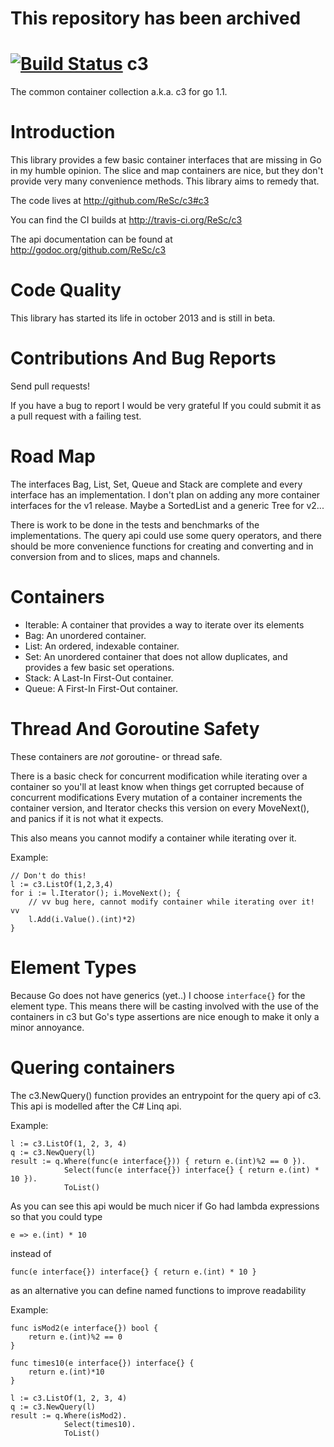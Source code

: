 This repository has been archived
=================================

[![Build Status](https://travis-ci.org/ReSc/c3.png?branch=master)](https://travis-ci.org/ReSc/c3)
c3
==

The common container collection a.k.a. c3 for go 1.1.


Introduction
============

This library provides a few basic container interfaces that are missing in Go
in my humble opinion. The slice and map containers are nice, but they don't provide
very many convenience methods. This library aims to remedy that.

The code lives at http://github.com/ReSc/c3#c3

You can find the CI builds at http://travis-ci.org/ReSc/c3

The api documentation can be found at http://godoc.org/github.com/ReSc/c3

Code Quality
============

This library has started its life in october 2013 and is still in beta.

Contributions And Bug Reports
=============================

Send pull requests! 

If you have a bug to report I would be very grateful If
you could submit it as a pull request with a failing test.


Road Map
========

The interfaces Bag, List, Set, Queue and Stack are complete and every 
interface has an implementation.
I don't plan on adding any more container interfaces for the v1 release. 
Maybe a SortedList and a generic Tree for v2...

There is work to be done in the tests and benchmarks of the implementations.
The query api could use some query operators, and there should be more convenience
functions for creating and converting 
and in conversion from and to slices, maps and channels.

Containers
==========

 - Iterable: A container that provides a way to iterate over its elements
 - Bag: An unordered container.
 - List: An ordered, indexable container.
 - Set: An unordered container that does not allow duplicates, and provides a few basic set operations.
 - Stack: A Last-In First-Out container.
 - Queue: A First-In First-Out container.

Thread And Goroutine Safety
===========================

These containers are _not_ goroutine- or thread safe.

There is a basic check for concurrent modification while iterating over a container
so you'll at least know when things get corrupted because of concurrent modifications
Every mutation of a container increments the container version, and Iterator checks
this version on every MoveNext(), and panics if it is not what it expects.

This also means you cannot modify a container while iterating over it.

Example:

	// Don't do this!
	l := c3.ListOf(1,2,3,4)
	for i := l.Iterator(); i.MoveNext(); {
		// vv bug here, cannot modify container while iterating over it! vv
		l.Add(i.Value().(int)*2)
	}

Element Types
=============

Because Go does not have generics (yet..) I choose <code>interface{}</code> for the element type.
This means there will be casting involved with the use of the containers in c3
but Go's type assertions are nice enough to make it only a minor annoyance.

Quering containers
==================

The c3.NewQuery() function provides an entrypoint for the query api of c3.
This api is modelled after the C# Linq api.

Example:

	l := c3.ListOf(1, 2, 3, 4)
	q := c3.NewQuery(l)
	result := q.Where(func(e interface{})) { return e.(int)%2 == 0 }).
	            Select(func(e interface{}) interface{} { return e.(int) * 10 }).
				ToList()

As you can see this api would be much nicer if Go had lambda expressions so that you could type

    e => e.(int) * 10
	
instead of

	func(e interface{}) interface{} { return e.(int) * 10 }
	
as an alternative you can define named functions to improve readability

Example:

	func isMod2(e interface{}) bool {
		return e.(int)%2 == 0
	} 
	
	func times10(e interface{}) interface{} {
		return e.(int)*10
	} 

	l := c3.ListOf(1, 2, 3, 4)
	q := c3.NewQuery(l)
	result := q.Where(isMod2).
	            Select(times10).
				ToList()	










